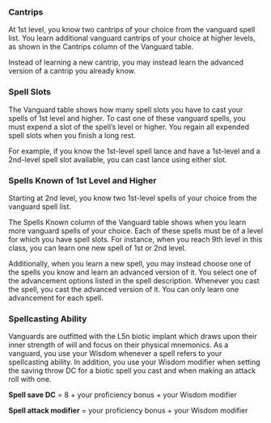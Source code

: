 ### Cantrips
At 1st level, you know two cantrips of your choice from the vanguard spell list. You learn additional vanguard cantrips of
your choice at higher levels, as shown in the Cantrips column of the Vanguard table.

Instead of learning a new cantrip, you may instead learn the advanced version of a cantrip you already know.

### Spell Slots
The Vanguard table shows how many spell slots you have to cast your spells of 1st level and higher. To cast one of these
vanguard spells, you must expend a slot of the spell’s level or higher. You regain all expended spell slots when you finish
a long rest.

For example, if you know the 1st-level spell lance and have a 1st-level and a 2nd-level spell slot available, you can
cast lance using either slot.

### Spells Known of 1st Level and Higher
Starting at 2nd level, you know two 1st-level spells of your choice from the vanguard spell list.

The Spells Known column of the Vanguard table shows when you learn more vanguard spells of your choice. Each of these spells
must be of a level for which you have spell slots. For instance, when you reach 9th level in this class, you can learn
one new spell of 1st or 2nd level.

Additionally, when you learn a new spell, you may instead choose one of the spells you know and learn an advanced
version of it. You select one of the advancement options listed in the spell description. Whenever you cast the spell,
you cast the advanced version of it. You can only learn one advancement for each spell.

### Spellcasting Ability

Vanguards are outfitted with the L5n biotic implant which draws upon their inner strength of will and focus on their
physical mnemonics. As a vanguard, you use your Wisdom whenever a spell refers to your spellcasting ability. In addition,
you use your Wisdom modifier when setting the saving throw DC for a biotic spell you cast and when making an attack roll with one.

__Spell save DC__ = 8 + your proficiency bonus + your Wisdom modifier

__Spell attack modifier__ = your proficiency bonus + your Wisdom modifier
